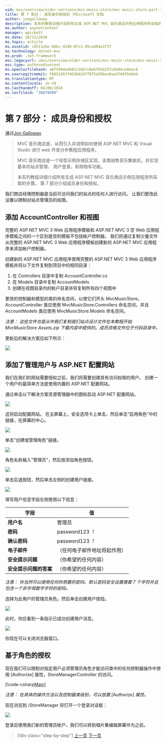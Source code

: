 ```yaml
---
uid: mvc/overview/older-versions/mvc-music-store/mvc-music-store-part-7
title: 第 7 部分： 成员身份和授权 |Microsoft 文档
author: jongalloway
description: 本系列教程详细介绍所有生成 ASP.NET MVC 音乐商店示例应用程序所采取的步骤。 第 7 部分介绍成员身份和授权。
ms.author: aspnetcontent
manager: wpickett
ms.date: 10/13/2010
ms.topic: article
ms.assetid: c8511ebe-68bc-4240-87c3-d5ced84a3f37
ms.technology: dotnet-mvc
ms.prod: .net-framework
msc.legacyurl: /mvc/overview/older-versions/mvc-music-store/mvc-music-store-part-7
msc.type: authoredcontent
ms.openlocfilehash: a0f599da4691c5bb7c8e6f01625fc0e94ce0eac8
ms.sourcegitcommit: f8852267f463b62d7f975e56bea9aa3f68fbbdeb
ms.translationtype: MT
ms.contentlocale: zh-CN
ms.lasthandoff: 04/06/2018
ms.locfileid: "30879499"
---
```

<a name="part-7-membership-and-authorization"></a>第 7 部分： 成员身份和授权
====================
通过[Jon Galloway](https://github.com/jongalloway)

> MVC 音乐商店是，从而引入并说明如何使用 ASP.NET MVC 和 Visual Studio 进行 web 开发分步教程应用程序。  
>   
> MVC 音乐商店是一个轻型示例存储区实现，该类销售音乐集联机，并实现基本的站点管理、 用户登录，和购物车功能。  
>   
> 本系列教程详细介绍所有生成 ASP.NET MVC 音乐商店示例应用程序所采取的步骤。 第 7 部分介绍成员身份和授权。


我们商店经理控制器是当前可访问我们的站点的任何人进行访问。 让我们更改此设置以限制对站点管理员的权限。

## <a name="adding-the-accountcontroller-and-views"></a>添加 AccountController 和视图

完整的 ASP.NET MVC 3 Web 应用程序模板和 ASP.NET MVC 3 空 Web 应用程序模板之间的一个区别是空的模板不包括帐户控制器。 我们将通过复制少量文件从完整的 ASP.NET MVC 3 Web 应用程序模板创建新的 ASP.NET MVC 应用程序来添加帐户控制器。

创建新的 ASP.NET MVC 应用程序使用完整的 ASP.NET MVC 3 Web 应用程序模板并将以下文件复制到项目中的相同目录：

1. 在 Controllers 目录中复制 AccountController.cs
2. 在 Models 目录中复制 AccountModels
3. 创建在视图目录内的帐户目录并将复制所有四个视图中

更改的控制器和模型的类的命名空间，以使它们开头 MvcMusicStore。 AccountController 类应使用 MvcMusicStore.Controllers 命名空间，并且 AccountModels 类应使用 MvcMusicStore.Models 命名空间。

*注意： 这些文件也是从中我们复制我们站点设计文件在本教程开始 MvcMusicStore Assets.zip 下载内容中提供的。成员资格文件位于代码目录中。*

更新后的解决方案应如下所示：

![](mvc-music-store-part-7/_static/image1.png)

## <a name="adding-an-administrative-user-with-the-aspnet-configuration-site"></a>添加了管理用户与 ASP.NET 配置网站

我们在我们的网站需要授权之前，我们将需要创建具有访问权限的用户。 创建一个用户的最简单方法是使用内置的 ASP.NET 配置网站。

通过单击以下解决方案资源管理器中的图标启动 ASP.NET 配置网站。

![](mvc-music-store-part-7/_static/image2.png)

这将启动配置网站。 在主屏幕上，安全选项卡上单击，然后单击"启用角色"中的链接，在屏幕的中心。

![](mvc-music-store-part-7/_static/image3.png)

单击"创建或管理角色"链接。

![](mvc-music-store-part-7/_static/image4.png)

角色名称输入"管理员"，然后按添加角色按钮。

![](mvc-music-store-part-7/_static/image5.png)

单击后退按钮，然后单击左侧的创建用户链接。

![](mvc-music-store-part-7/_static/image6.png)

填写用户信息字段左侧使用以下信息：

| **字段** | **值** |
| --- | --- |
| **用户名** | 管理员 |
| **密码** | password123 ！ |
| **确认密码** | password123 ！ |
| **电子邮件** | （任何电子邮件地址将起作用） |
| **安全提示问题** | （你希望的任何内容） |
| **安全提示问题的答案** | （你希望的任何内容） |

*注意： 你当然可以使用任何你想要的密码。默认密码安全设置需要 7 个字符并且包含一个非字母数字字符的密码。*

选择为此用户的管理员角色，然后单击创建用户按钮。

![](mvc-music-store-part-7/_static/image7.png)

此时，你应看到一条指示已成功创建用户消息。

![](mvc-music-store-part-7/_static/image8.png)

你现在可以关闭浏览器窗口。

## <a name="role-based-authorization"></a>基于角色的授权

现在我们可以限制对指定用户必须管理员角色才能访问类中的任何控制器操作中使用 [Authorize] 属性，StoreManagerController 的访问。

[!code-csharp[Main](mvc-music-store-part-7/samples/sample1.cs)]

*注意： 在具体的操作方法以及控制器类级别，可以放置 [Authorize] 属性。*

现在浏览到 /StoreManager 将打开一个登录对话框：

![](mvc-music-store-part-7/_static/image9.png)

登录后使用我们新的管理员帐户，我们可以转到唱片集编辑屏幕作为之前。

> [!div class="step-by-step"]
> [上一页](mvc-music-store-part-6.md)
> [下一页](mvc-music-store-part-8.md)
